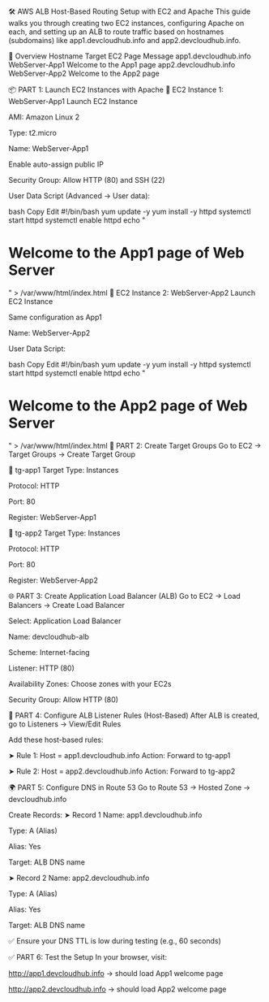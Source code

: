 🛠️ AWS ALB Host-Based Routing Setup with EC2 and Apache
This guide walks you through creating two EC2 instances, configuring Apache on each, and setting up an ALB to route traffic based on hostnames (subdomains) like app1.devcloudhub.info and app2.devcloudhub.info.

📌 Overview
Hostname	Target EC2	Page Message
app1.devcloudhub.info	WebServer-App1	Welcome to the App1 page
app2.devcloudhub.info	WebServer-App2	Welcome to the App2 page

📦 PART 1: Launch EC2 Instances with Apache
🔹 EC2 Instance 1: WebServer-App1
Launch EC2 Instance

AMI: Amazon Linux 2

Type: t2.micro

Name: WebServer-App1

Enable auto-assign public IP

Security Group: Allow HTTP (80) and SSH (22)

User Data Script (Advanced → User data):

bash
Copy
Edit
#!/bin/bash
yum update -y
yum install -y httpd
systemctl start httpd 
systemctl enable httpd
echo "<h1> Welcome to the App1 page of Web Server </h1>" > /var/www/html/index.html
🔹 EC2 Instance 2: WebServer-App2
Launch EC2 Instance

Same configuration as App1

Name: WebServer-App2

User Data Script:

bash
Copy
Edit
#!/bin/bash
yum update -y
yum install -y httpd
systemctl start httpd 
systemctl enable httpd
echo "<h1> Welcome to the App2 page of Web Server </h1>" > /var/www/html/index.html
🎯 PART 2: Create Target Groups
Go to EC2 → Target Groups → Create Target Group

🔸 tg-app1
Target Type: Instances

Protocol: HTTP

Port: 80

Register: WebServer-App1

🔸 tg-app2
Target Type: Instances

Protocol: HTTP

Port: 80

Register: WebServer-App2

🌐 PART 3: Create Application Load Balancer (ALB)
Go to EC2 → Load Balancers → Create Load Balancer

Select: Application Load Balancer

Name: devcloudhub-alb

Scheme: Internet-facing

Listener: HTTP (80)

Availability Zones: Choose zones with your EC2s

Security Group: Allow HTTP (80)

🔀 PART 4: Configure ALB Listener Rules (Host-Based)
After ALB is created, go to Listeners → View/Edit Rules

Add these host-based rules:

➤ Rule 1: Host = app1.devcloudhub.info
Action: Forward to tg-app1

➤ Rule 2: Host = app2.devcloudhub.info
Action: Forward to tg-app2

🌍 PART 5: Configure DNS in Route 53
Go to Route 53 → Hosted Zone → devcloudhub.info

Create Records:
➤ Record 1
Name: app1.devcloudhub.info

Type: A (Alias)

Alias: Yes

Target: ALB DNS name

➤ Record 2
Name: app2.devcloudhub.info

Type: A (Alias)

Alias: Yes

Target: ALB DNS name

✅ Ensure your DNS TTL is low during testing (e.g., 60 seconds)

✅ PART 6: Test the Setup
In your browser, visit:

http://app1.devcloudhub.info → should load App1 welcome page

http://app2.devcloudhub.info → should load App2 welcome page
